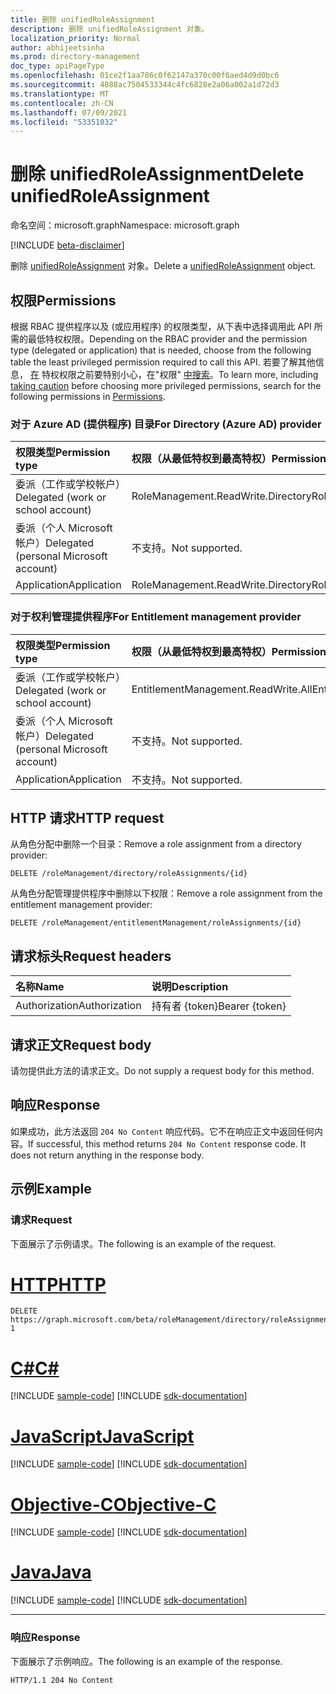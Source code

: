 ```yaml
---
title: 删除 unifiedRoleAssignment
description: 删除 unifiedRoleAssignment 对象。
localization_priority: Normal
author: abhijeetsinha
ms.prod: directory-management
doc_type: apiPageType
ms.openlocfilehash: 01ce2f1aa786c0f62147a370c00f6aed4d9d0bc6
ms.sourcegitcommit: 4888ac7504533344c4fc6828e2a06a002a1d72d3
ms.translationtype: MT
ms.contentlocale: zh-CN
ms.lasthandoff: 07/09/2021
ms.locfileid: "53351032"
---
```

# <a name="delete-unifiedroleassignment"></a><span data-ttu-id="9ea36-103">删除 unifiedRoleAssignment</span><span class="sxs-lookup"><span data-stu-id="9ea36-103">Delete unifiedRoleAssignment</span></span>

<span data-ttu-id="9ea36-104">命名空间：microsoft.graph</span><span class="sxs-lookup"><span data-stu-id="9ea36-104">Namespace: microsoft.graph</span></span>

[!INCLUDE [beta-disclaimer](../../includes/beta-disclaimer.md)]

<span data-ttu-id="9ea36-105">删除 [unifiedRoleAssignment](../resources/unifiedRoleAssignment.md) 对象。</span><span class="sxs-lookup"><span data-stu-id="9ea36-105">Delete a [unifiedRoleAssignment](../resources/unifiedRoleAssignment.md) object.</span></span>

## <a name="permissions"></a><span data-ttu-id="9ea36-106">权限</span><span class="sxs-lookup"><span data-stu-id="9ea36-106">Permissions</span></span>

<span data-ttu-id="9ea36-107">根据 RBAC 提供程序以及 (或应用程序) 的权限类型，从下表中选择调用此 API 所需的最低特权权限。</span><span class="sxs-lookup"><span data-stu-id="9ea36-107">Depending on the RBAC provider and the permission type (delegated or application) that is needed, choose from the following table the least privileged permission required to call this API.</span></span> <span data-ttu-id="9ea36-108">若要了解其他信息， [在](/graph/auth/auth-concepts#best-practices-for-requesting-permissions) 特权权限之前要特别小心，在"权限" [中搜索](/graph/permissions-reference)。</span><span class="sxs-lookup"><span data-stu-id="9ea36-108">To learn more, including [taking caution](/graph/auth/auth-concepts#best-practices-for-requesting-permissions) before choosing more privileged permissions, search for the following permissions in [Permissions](/graph/permissions-reference).</span></span>

### <a name="for-directory-azure-ad-provider"></a><span data-ttu-id="9ea36-109">对于 Azure AD (提供程序) 目录</span><span class="sxs-lookup"><span data-stu-id="9ea36-109">For Directory (Azure AD) provider</span></span>

|<span data-ttu-id="9ea36-110">权限类型</span><span class="sxs-lookup"><span data-stu-id="9ea36-110">Permission type</span></span>      | <span data-ttu-id="9ea36-111">权限（从最低特权到最高特权）</span><span class="sxs-lookup"><span data-stu-id="9ea36-111">Permissions (from least to most privileged)</span></span>              |
|:--------------------|:---------------------------------------------------------|
|<span data-ttu-id="9ea36-112">委派（工作或学校帐户）</span><span class="sxs-lookup"><span data-stu-id="9ea36-112">Delegated (work or school account)</span></span> |  <span data-ttu-id="9ea36-113">RoleManagement.ReadWrite.Directory</span><span class="sxs-lookup"><span data-stu-id="9ea36-113">RoleManagement.ReadWrite.Directory</span></span>   |
|<span data-ttu-id="9ea36-114">委派（个人 Microsoft 帐户）</span><span class="sxs-lookup"><span data-stu-id="9ea36-114">Delegated (personal Microsoft account)</span></span> | <span data-ttu-id="9ea36-115">不支持。</span><span class="sxs-lookup"><span data-stu-id="9ea36-115">Not supported.</span></span>    |
|<span data-ttu-id="9ea36-116">Application</span><span class="sxs-lookup"><span data-stu-id="9ea36-116">Application</span></span> | <span data-ttu-id="9ea36-117">RoleManagement.ReadWrite.Directory</span><span class="sxs-lookup"><span data-stu-id="9ea36-117">RoleManagement.ReadWrite.Directory</span></span> |

### <a name="for-entitlement-management-provider"></a><span data-ttu-id="9ea36-118">对于权利管理提供程序</span><span class="sxs-lookup"><span data-stu-id="9ea36-118">For Entitlement management provider</span></span>

|<span data-ttu-id="9ea36-119">权限类型</span><span class="sxs-lookup"><span data-stu-id="9ea36-119">Permission type</span></span>      | <span data-ttu-id="9ea36-120">权限（从最低特权到最高特权）</span><span class="sxs-lookup"><span data-stu-id="9ea36-120">Permissions (from least to most privileged)</span></span>              |
|:--------------------|:---------------------------------------------------------|
|<span data-ttu-id="9ea36-121">委派（工作或学校帐户）</span><span class="sxs-lookup"><span data-stu-id="9ea36-121">Delegated (work or school account)</span></span> |  <span data-ttu-id="9ea36-122">EntitlementManagement.ReadWrite.All</span><span class="sxs-lookup"><span data-stu-id="9ea36-122">EntitlementManagement.ReadWrite.All</span></span>  |
|<span data-ttu-id="9ea36-123">委派（个人 Microsoft 帐户）</span><span class="sxs-lookup"><span data-stu-id="9ea36-123">Delegated (personal Microsoft account)</span></span> | <span data-ttu-id="9ea36-124">不支持。</span><span class="sxs-lookup"><span data-stu-id="9ea36-124">Not supported.</span></span>    |
|<span data-ttu-id="9ea36-125">Application</span><span class="sxs-lookup"><span data-stu-id="9ea36-125">Application</span></span> | <span data-ttu-id="9ea36-126">不支持。</span><span class="sxs-lookup"><span data-stu-id="9ea36-126">Not supported.</span></span> |

## <a name="http-request"></a><span data-ttu-id="9ea36-127">HTTP 请求</span><span class="sxs-lookup"><span data-stu-id="9ea36-127">HTTP request</span></span>

<span data-ttu-id="9ea36-128">从角色分配中删除一个目录：</span><span class="sxs-lookup"><span data-stu-id="9ea36-128">Remove a role assignment from a directory provider:</span></span>

<!-- { "blockType": "ignored" } -->

```http
DELETE /roleManagement/directory/roleAssignments/{id}
```

<span data-ttu-id="9ea36-129">从角色分配管理提供程序中删除以下权限：</span><span class="sxs-lookup"><span data-stu-id="9ea36-129">Remove a role assignment from the entitlement management provider:</span></span>

<!-- { "blockType": "ignored" } -->

```http
DELETE /roleManagement/entitlementManagement/roleAssignments/{id}
```


## <a name="request-headers"></a><span data-ttu-id="9ea36-130">请求标头</span><span class="sxs-lookup"><span data-stu-id="9ea36-130">Request headers</span></span>

| <span data-ttu-id="9ea36-131">名称</span><span class="sxs-lookup"><span data-stu-id="9ea36-131">Name</span></span>          | <span data-ttu-id="9ea36-132">说明</span><span class="sxs-lookup"><span data-stu-id="9ea36-132">Description</span></span>   |
|:--------------|:--------------|
| <span data-ttu-id="9ea36-133">Authorization</span><span class="sxs-lookup"><span data-stu-id="9ea36-133">Authorization</span></span> | <span data-ttu-id="9ea36-134">持有者 {token}</span><span class="sxs-lookup"><span data-stu-id="9ea36-134">Bearer {token}</span></span> |

## <a name="request-body"></a><span data-ttu-id="9ea36-135">请求正文</span><span class="sxs-lookup"><span data-stu-id="9ea36-135">Request body</span></span>

<span data-ttu-id="9ea36-136">请勿提供此方法的请求正文。</span><span class="sxs-lookup"><span data-stu-id="9ea36-136">Do not supply a request body for this method.</span></span>

## <a name="response"></a><span data-ttu-id="9ea36-137">响应</span><span class="sxs-lookup"><span data-stu-id="9ea36-137">Response</span></span>

<span data-ttu-id="9ea36-p102">如果成功，此方法返回 `204 No Content` 响应代码。它不在响应正文中返回任何内容。</span><span class="sxs-lookup"><span data-stu-id="9ea36-p102">If successful, this method returns `204 No Content` response code. It does not return anything in the response body.</span></span>

## <a name="example"></a><span data-ttu-id="9ea36-140">示例</span><span class="sxs-lookup"><span data-stu-id="9ea36-140">Example</span></span>

### <a name="request"></a><span data-ttu-id="9ea36-141">请求</span><span class="sxs-lookup"><span data-stu-id="9ea36-141">Request</span></span>

<span data-ttu-id="9ea36-142">下面展示了示例请求。</span><span class="sxs-lookup"><span data-stu-id="9ea36-142">The following is an example of the request.</span></span>

# <a name="http"></a>[<span data-ttu-id="9ea36-143">HTTP</span><span class="sxs-lookup"><span data-stu-id="9ea36-143">HTTP</span></span>](#tab/http)
<!-- {
  "blockType": "request",
  "name": "delete_unifiedroleassignment"
}-->

```http
DELETE https://graph.microsoft.com/beta/roleManagement/directory/roleAssignments/lAPpYvVpN0KRkAEhdxReEJC2sEqbR_9Hr48lds9SGHI-1
```
# <a name="c"></a>[<span data-ttu-id="9ea36-144">C#</span><span class="sxs-lookup"><span data-stu-id="9ea36-144">C#</span></span>](#tab/csharp)
[!INCLUDE [sample-code](../includes/snippets/csharp/delete-unifiedroleassignment-csharp-snippets.md)]
[!INCLUDE [sdk-documentation](../includes/snippets/snippets-sdk-documentation-link.md)]

# <a name="javascript"></a>[<span data-ttu-id="9ea36-145">JavaScript</span><span class="sxs-lookup"><span data-stu-id="9ea36-145">JavaScript</span></span>](#tab/javascript)
[!INCLUDE [sample-code](../includes/snippets/javascript/delete-unifiedroleassignment-javascript-snippets.md)]
[!INCLUDE [sdk-documentation](../includes/snippets/snippets-sdk-documentation-link.md)]

# <a name="objective-c"></a>[<span data-ttu-id="9ea36-146">Objective-C</span><span class="sxs-lookup"><span data-stu-id="9ea36-146">Objective-C</span></span>](#tab/objc)
[!INCLUDE [sample-code](../includes/snippets/objc/delete-unifiedroleassignment-objc-snippets.md)]
[!INCLUDE [sdk-documentation](../includes/snippets/snippets-sdk-documentation-link.md)]

# <a name="java"></a>[<span data-ttu-id="9ea36-147">Java</span><span class="sxs-lookup"><span data-stu-id="9ea36-147">Java</span></span>](#tab/java)
[!INCLUDE [sample-code](../includes/snippets/java/delete-unifiedroleassignment-java-snippets.md)]
[!INCLUDE [sdk-documentation](../includes/snippets/snippets-sdk-documentation-link.md)]

---


### <a name="response"></a><span data-ttu-id="9ea36-148">响应</span><span class="sxs-lookup"><span data-stu-id="9ea36-148">Response</span></span>

<span data-ttu-id="9ea36-149">下面展示了示例响应。</span><span class="sxs-lookup"><span data-stu-id="9ea36-149">The following is an example of the response.</span></span>

<!-- {
  "blockType": "response",
  "truncated": true
} -->

```http
HTTP/1.1 204 No Content
```

<!-- uuid: 16cd6b66-4b1a-43a1-adaf-3a886856ed98
2019-02-04 14:57:30 UTC -->
<!-- {
  "type": "#page.annotation",
  "description": "Delete unifiedRoleAssignment",
  "keywords": "",
  "section": "documentation",
  "tocPath": ""
}-->


